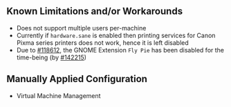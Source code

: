 ## Known Limitations and/or Workarounds
+ Does not support multiple users per-machine
+ Currently if `hardware.sane` is enabled then printing services for Canon Pixma series printers does not work, hence it is left disabled
+ Due to [#118612](https://github.com/NixOS/nixpkgs/issues/118612), the GNOME Extension `Fly Pie` has been disabled for the time-being (by [#142215](https://github.com/NixOS/nixpkgs/pull/142215))

## Manually Applied Configuration
+ Virtual Machine Management